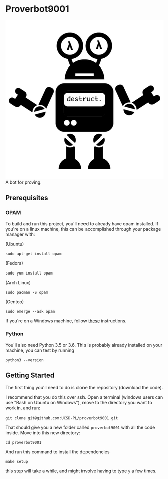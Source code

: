 # Proverbot9001
![Proverbot logo](proverbotlogo-01.png)
A bot for proving.

## Prerequisites

### OPAM
To build and run this project, you'll need to already have opam
installed. If you're on a linux machine, this can be accomplished
through your package manager with:

(Ubuntu)
```
sudo apt-get install opam
```

(Fedora)
```
sudo yum install opam
```

(Arch Linux)
```
sudo pacman -S opam
```

(Gentoo)
```
sudo emerge --ask opam
```

If you're on a Windows machine,
follow
[these](https://www.cs.umd.edu/class/spring2018/cmsc330/ocamlInstallationGuide.pdf) instructions.

### Python
You'll also need Python 3.5 or 3.6. This is probably already installed
on your machine, you can test by running

```
python3 --version
```

## Getting Started

The first thing you'll need to do is clone the repository (download the code).

I recommend that you do this over ssh. Open a terminal (windows users
can use "Bash on Ubuntu on Windows"), move to the directory you want
to work in, and run:

```
git clone git@github.com:UCSD-PL/proverbot9001.git
```

That should give you a new folder called `proverbot9001` with all the
code inside. Move into this new directory:

```
cd proverbot9001
```

And run this command to install the dependencies

```
make setup
```

this step will take a while, and might involve having to type `y` a
few times.
